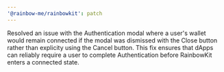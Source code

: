 ```yaml
---
'@rainbow-me/rainbowkit': patch
---
```


Resolved an issue with the Authentication modal where a user's wallet would remain connected if the modal was dismissed with the Close button rather than explicity using the Cancel button. This fix ensures that dApps can reliably require a user to complete Authentication before RainbowKit enters a connected state.
